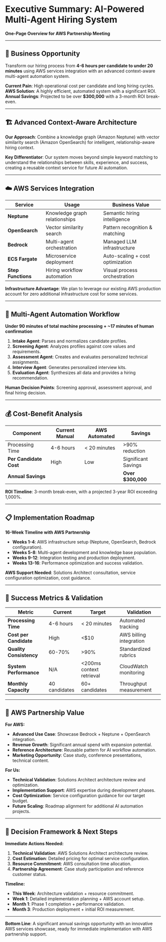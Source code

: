 # Executive Summary: AI-Powered Multi-Agent Hiring System
**One-Page Overview for AWS Partnership Meeting**

---

## 🎯 **Business Opportunity**
Transform our hiring process from **4-6 hours per candidate to under 20 minutes** using AWS services integration with an advanced context-aware multi-agent automation system.

**Current Pain**: High operational cost per candidate and long hiring cycles.
**AWS Solution**: A highly efficient, automated system with a significant ROI.
**Annual Savings**: Projected to be over **$300,000** with a 3-month ROI break-even.

---

## 🏗️ **Advanced Context-Aware Architecture**
**Our Approach**: Combine a knowledge graph (Amazon Neptune) with vector similarity search (Amazon OpenSearch) for intelligent, relationship-aware hiring context.

**Key Differentiator**: Our system moves beyond simple keyword matching to understand the relationships between skills, experience, and success, creating a reusable context service for future AI automation.

---

## ☁️ **AWS Services Integration**
| Service | Usage | Business Value |
|---------|--------|----------------|
| **Neptune** | Knowledge graph relationships | Semantic hiring intelligence |
| **OpenSearch** | Vector similarity search | Pattern recognition & matching |
| **Bedrock** | Multi-agent orchestration | Managed LLM infrastructure |
| **ECS Fargate** | Microservice deployment | Auto-scaling + cost optimization |
| **Step Functions** | Hiring workflow automation | Visual process orchestration |

**Infrastructure Advantage**: We plan to leverage our existing AWS production account for zero additional infrastructure cost for some services.

---

## 🤖 **Multi-Agent Automation Workflow**
**Under 90 minutes of total machine processing + ~17 minutes of human confirmation**

1.  **Intake Agent**: Parses and normalizes candidate profiles.
2.  **Screening Agent**: Analyzes profiles against core values and requirements.
3.  **Assessment Agent**: Creates and evaluates personalized technical assignments.
4.  **Interview Agent**: Generates personalized interview kits.
5.  **Evaluation Agent**: Synthesizes all data and provides a hiring recommendation.

**Human Decision Points**: Screening approval, assessment approval, and final hiring decision.

---

## 💰 **Cost-Benefit Analysis**
| Component | Current Manual | AWS Automated | Savings |
|-----------|----------------|---------------|---------|
| Processing Time | 4-6 hours | < 20 minutes | >90% reduction |
| **Per Candidate Cost** | High | Low | Significant Savings |
| **Annual Savings** | | | **Over $300,000** |

**ROI Timeline**: 3-month break-even, with a projected 3-year ROI exceeding 1,000%.

---

## 📋 **Implementation Roadmap**
**16-Week Timeline with AWS Partnership**

-   **Weeks 1-4**: AWS infrastructure setup (Neptune, OpenSearch, Bedrock configuration).
-   **Weeks 5-8**: Multi-agent development and knowledge base population.
-   **Weeks 9-12**: Integration testing and production deployment.
-   **Weeks 13-16**: Performance optimization and success validation.

**AWS Support Needed**: Solutions Architect consultation, service configuration optimization, cost guidance.

---

## 🎯 **Success Metrics & Validation**
| Metric | Current | Target | Validation |
|--------|---------|--------|------------|
| **Processing Time** | 4-6 hours | < 20 minutes | Automated tracking |
| **Cost per Candidate** | High | <$10 | AWS billing integration |
| **Quality Consistency** | 60-70% | >90% | Standardized rubrics |
| **System Performance** | N/A | <200ms context retrieval | CloudWatch monitoring |
| **Monthly Capacity** | 40 candidates | 60+ candidates | Throughput measurement |

---

## 🤝 **AWS Partnership Value**
**For AWS:**
- **Advanced Use Case**: Showcase Bedrock + Neptune + OpenSearch integration.
- **Revenue Growth**: Significant annual spend with expansion potential.
- **Reference Architecture**: Reusable pattern for AI workflow automation.
- **Marketing Opportunity**: Case study, conference presentations, technical content.

**For Us:**
- **Technical Validation**: Solutions Architect architecture review and optimization.
- **Implementation Support**: AWS expertise during development phases.
- **Cost Optimization**: Service configuration guidance for our target budget.
- **Future Scaling**: Roadmap alignment for additional AI automation projects.

---

## 🚀 **Decision Framework & Next Steps**
**Immediate Actions Needed:**
1.  **Technical Validation**: AWS Solutions Architect architecture review.
2.  **Cost Estimation**: Detailed pricing for optimal service configuration.
3.  **Resource Commitment**: AWS consultation time allocation.
4.  **Partnership Agreement**: Case study participation and reference customer status.

**Timeline:**
-   **This Week**: Architecture validation + resource commitment.
-   **Week 1**: Detailed implementation planning + AWS account setup.
-   **Month 1**: Phase 1 completion + performance validation.
-   **Month 3**: Production deployment + initial ROI measurement.

---

**Bottom Line**: A significant annual savings opportunity with an innovative AWS services showcase, ready for immediate implementation with AWS partnership support.
